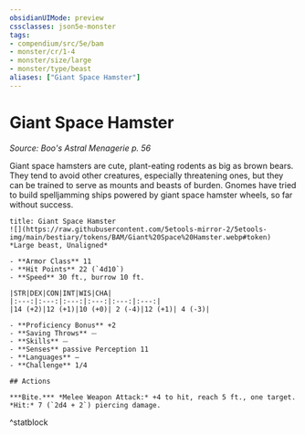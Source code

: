 ```yaml
---
obsidianUIMode: preview
cssclasses: json5e-monster
tags:
- compendium/src/5e/bam
- monster/cr/1-4
- monster/size/large
- monster/type/beast
aliases: ["Giant Space Hamster"]
---
```

# Giant Space Hamster
*Source: Boo's Astral Menagerie p. 56*  

Giant space hamsters are cute, plant-eating rodents as big as brown bears. They tend to avoid other creatures, especially threatening ones, but they can be trained to serve as mounts and beasts of burden. Gnomes have tried to build spelljamming ships powered by giant space hamster wheels, so far without success.

```ad-statblock
title: Giant Space Hamster
![](https://raw.githubusercontent.com/5etools-mirror-2/5etools-img/main/bestiary/tokens/BAM/Giant%20Space%20Hamster.webp#token)
*Large beast, Unaligned*

- **Armor Class** 11 
- **Hit Points** 22 (`4d10`)
- **Speed** 30 ft., burrow 10 ft.

|STR|DEX|CON|INT|WIS|CHA|
|:---:|:---:|:---:|:---:|:---:|:---:|
|14 (+2)|12 (+1)|10 (+0)| 2 (-4)|12 (+1)| 4 (-3)|

- **Proficiency Bonus** +2
- **Saving Throws** ⏤
- **Skills** ⏤
- **Senses** passive Perception 11
- **Languages** —
- **Challenge** 1/4

## Actions

***Bite.*** *Melee Weapon Attack:* +4 to hit, reach 5 ft., one target. *Hit:* 7 (`2d4 + 2`) piercing damage.
```
^statblock